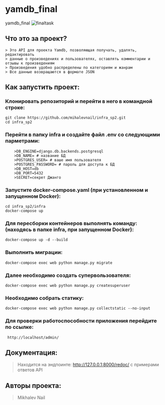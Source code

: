 # yamdb_final
yamdb_final
![finaltask](https://github.com/airatbakiev/yamdb_final/actions/workflows/yamdb_workflow.yml/badge.svg)

## Что это за проект?

```
> Это API для проекта Yamdb, позволяющая получать, удалять, редактировать
> данные о произведениях и пользователях, оставлять комментарии и отзывы к произведениям
> Произведения удобно распределены по категориям и жанрам
> Все данные возвращаются в формате JSON
```

## Как запустить проект:

### Клонировать репозиторий и перейти в него в командной строке:

```
git clone https://github.com/mihalevnail/infra_sp2.git
cd infra_sp2
```

### Перейти в папку infra и создайте файл .env со следующими парметрами:

```
    >DB_ENGINE=django.db.backends.postgresql
    >DB_NAME= # название БД
    >POSTGRES_USER= # ваше имя пользователя
    >POSTGRES_PASSWORD= # пароль для доступа к БД
    >DB_HOST=db
    >DB_PORT=5432
    >SECRET=секрет Джанго
```

### Запустите docker-compose.yaml (при установленном и запущенном Docker):

```
cd infra_sp2/infra
docker-compose up
```

### Для пересборки контейнеров выполнять команду: (находясь в папке infra, при запущенном Docker):

```
docker-compose up -d --build
```

### Выполнить миграции:

```
docker-compose exec web python manage.py migrate
```

### Далее необходимо создать супервользователя:

```
docker-compose exec web python manage.py createsuperuser
```

### Необходимо собрать статику:

```
docker-compose exec web python manage.py collectstatic --no-input
```

### Для проверки работоспособности приложения перейдите по ссылке:

```
 http://localhost/admin/
```

## Документация:
> Находится на эндпоинте: http://127.0.0.1:8000/redoc/ с примерами ответов API

## Авторы проекта:
> Mikhalev Nail
